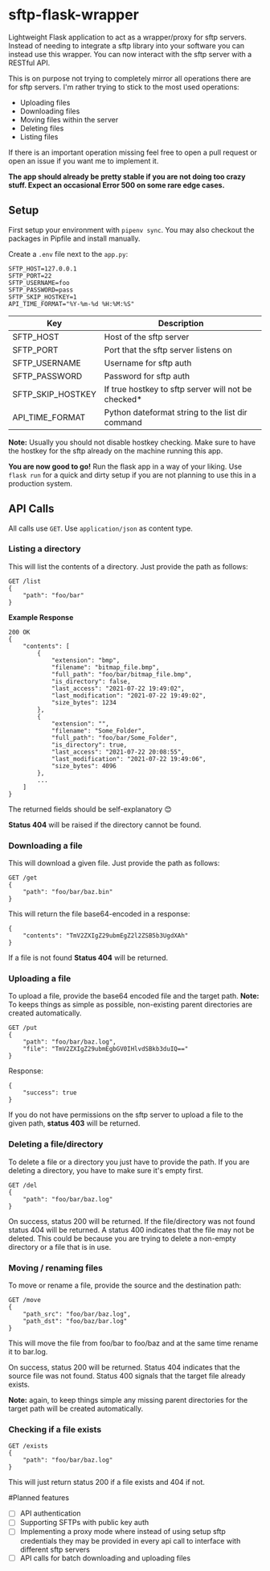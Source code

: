 # sftp-flask-wrapper
Lightweight Flask application to act as a wrapper/proxy for sftp servers. Instead of needing to integrate a sftp library into your software you can instead use this wrapper. You can now interact with the sftp server with a RESTful API.

This is on purpose not trying to completely mirror all operations there are for sftp servers. I'm rather trying to stick to the most used operations:
* Uploading files
* Downloading files
* Moving files within the server
* Deleting files
* Listing files

If there is an important operation missing feel free to open a pull request or open an issue if you want me to implement it.

**The app should already be pretty stable if you are not doing too crazy stuff. Expect an occasional Error 500 on some rare edge cases.**

## Setup
First setup your environment with `pipenv sync`. You may also checkout the packages in Pipfile and install manually.

Create a `.env` file next to the `app.py`:
```
SFTP_HOST=127.0.0.1
SFTP_PORT=22
SFTP_USERNAME=foo
SFTP_PASSWORD=pass
SFTP_SKIP_HOSTKEY=1
API_TIME_FORMAT="%Y-%m-%d %H:%M:%S"
```
|Key          |Description|
|-------------|-----------|
|SFTP_HOST    |Host of the sftp server|
|SFTP_PORT    |Port that the sftp server listens on|
|SFTP_USERNAME|Username for sftp auth|
|SFTP_PASSWORD|Password for sftp auth|
|SFTP_SKIP_HOSTKEY|If true hostkey to sftp server will not be checked*|
|API_TIME_FORMAT|Python dateformat string to the list dir command|

**Note:** Usually you should not disable hostkey checking. Make sure to have the hostkey for the sftp already on the machine running this app.

**You are now good to go!** Run the flask app in a way of your liking. Use `flask run` for a quick and dirty setup if you are not planning to use this in a production system.

## API Calls
All calls use `GET`. Use `application/json` as content type.
### Listing a directory
This will list the contents of a directory. Just provide the path as follows:
```
GET /list
{
    "path": "foo/bar"
}
```
**Example Response**
```
200 OK
{
    "contents": [
        {
            "extension": "bmp",
            "filename": "bitmap_file.bmp",
            "full_path": "foo/bar/bitmap_file.bmp",
            "is_directory": false,
            "last_access": "2021-07-22 19:49:02",
            "last_modification": "2021-07-22 19:49:02",
            "size_bytes": 1234
        },
        {
            "extension": "",
            "filename": "Some_Folder",
            "full_path": "foo/bar/Some_Folder",
            "is_directory": true,
            "last_access": "2021-07-22 20:08:55",
            "last_modification": "2021-07-22 19:49:06",
            "size_bytes": 4096
        },
        ...
    ]
}
```
The returned fields should be self-explanatory 😊

**Status 404** will be raised if the directory cannot be found.

### Downloading a file
This will download a given file. Just provide the path as follows:
```
GET /get
{
    "path": "foo/bar/baz.bin"
}
```
This will return the file base64-encoded in a response:
```
{
    "contents": "TmV2ZXIgZ29ubmEgZ2l2ZSB5b3UgdXAh"
}
```
If a file is not found **Status 404** will be returned.

### Uploading a file
To upload a file, provide the base64 encoded file and the target path. **Note:** To keeps things as simple as possible, non-existing parent directories are created automatically.
```
GET /put
{
    "path": "foo/bar/baz.log",
    "file": "TmV2ZXIgZ29ubmEgbGV0IHlvdSBkb3duIQ=="
}
```
Response:
```
{
    "success": true
}
```
If you do not have permissions on the sftp server to upload a file to the given path, **status 403** will be returned.

### Deleting a file/directory
To delete a file or a directory you just have to provide the path. If you are deleting a directory, you have to make sure it's empty first.
```
GET /del
{
    "path": "foo/bar/baz.log"
}
```
On success, status 200 will be returned. If the file/directory was not found status 404 will be returned. A status 400 indicates that the file may not be deleted. This could be because you are trying to delete a non-empty directory or a file that is in use.

### Moving / renaming files
To move or rename a file, provide the source and the destination path:
```
GET /move
{
    "path_src": "foo/bar/baz.log",
    "path_dst": "foo/baz/bar.log"
}
```
This will move the file from foo/bar to foo/baz and at the same time rename it to bar.log.

On success, status 200 will be returned. Status 404 indicates that the source file was not found. Status 400 signals that the target file already exists.

**Note:** again, to keep things simple any missing parent directories for the target path will be created automatically.

### Checking if a file exists
```
GET /exists
{
    "path": "foo/bar/baz.log"
}
```
This will just return status 200 if a file exists and 404 if not.

#Planned features
- [ ] API authentication
- [ ] Supporting SFTPs with public key auth
- [ ] Implementing a proxy mode where instead of using setup sftp credentials they may be provided in every api call to interface with different sftp servers
- [ ] API calls for batch downloading and uploading files